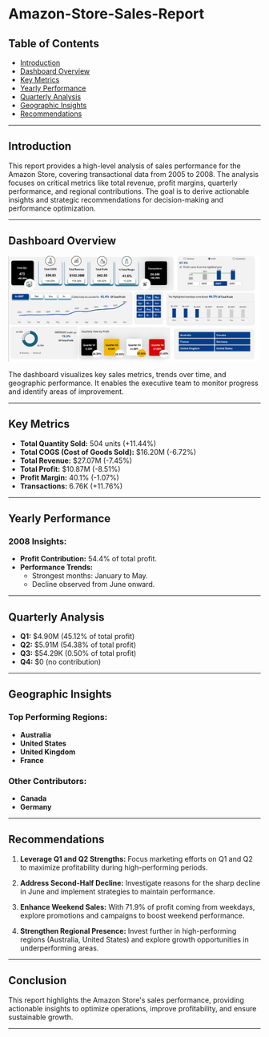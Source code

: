 # Amazon-Store-Sales-Report


## Table of Contents
- [Introduction](#introduction)
- [Dashboard Overview](#dashboard-overview)
- [Key Metrics](#key-metrics)
- [Yearly Performance](#yearly-performance)
- [Quarterly Analysis](#quarterly-analysis)
- [Geographic Insights](#geographic-insights)
- [Recommendations](#recommendations)

---

## Introduction
This report provides a high-level analysis of sales performance for the Amazon Store, covering transactional data from 2005 to 2008. The analysis focuses on critical metrics like total revenue, profit margins, quarterly performance, and regional contributions. The goal is to derive actionable insights and strategic recommendations for decision-making and performance optimization.

---

## Dashboard Overview
![Dashboard](https://github.com/ilhemdjenane/Amazon-Store-Sales-Report/blob/main/Time%20Series%20Dahsboard.png)



The dashboard visualizes key sales metrics, trends over time, and geographic performance. It enables the executive team to monitor progress and identify areas of improvement.

---

## Key Metrics
- **Total Quantity Sold:** 504 units (+11.44%)
- **Total COGS (Cost of Goods Sold):** $16.20M (-6.72%)
- **Total Revenue:** $27.07M (-7.45%)
- **Total Profit:** $10.87M (-8.51%)
- **Profit Margin:** 40.1% (-1.07%)
- **Transactions:** 6.76K (+11.76%)

---

## Yearly Performance
### 2008 Insights:
- **Profit Contribution:** 54.4% of total profit.
- **Performance Trends:**
  - Strongest months: January to May.
  - Decline observed from June onward.

---

## Quarterly Analysis
- **Q1:** $4.90M (45.12% of total profit)
- **Q2:** $5.91M (54.38% of total profit)
- **Q3:** $54.29K (0.50% of total profit)
- **Q4:** $0 (no contribution)

---

## Geographic Insights
### Top Performing Regions:
- **Australia**
- **United States**
- **United Kingdom**
- **France**

### Other Contributors:
- **Canada**
- **Germany**

---

## Recommendations
1. **Leverage Q1 and Q2 Strengths:**
   Focus marketing efforts on Q1 and Q2 to maximize profitability during high-performing periods.

2. **Address Second-Half Decline:**
   Investigate reasons for the sharp decline in June and implement strategies to maintain performance.

3. **Enhance Weekend Sales:**
   With 71.9% of profit coming from weekdays, explore promotions and campaigns to boost weekend performance.

4. **Strengthen Regional Presence:**
   Invest further in high-performing regions (Australia, United States) and explore growth opportunities in underperforming areas.

---

## Conclusion
This report highlights the Amazon Store's sales performance, providing actionable insights to optimize operations, improve profitability, and ensure sustainable growth.

---

